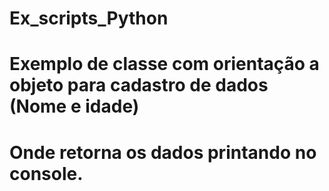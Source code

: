 # Ex_scripts_Python

# Exemplo de classe com orientação a objeto para cadastro de dados (Nome e idade)
# Onde retorna os dados printando no console.
